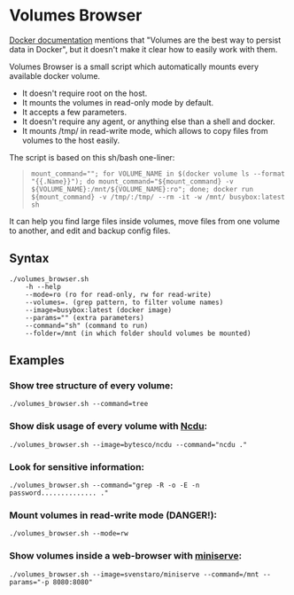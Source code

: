 # Volumes Browser

[Docker documentation](https://docs.docker.com/engine/storage/) mentions that "Volumes are the best way to persist data in Docker", but it doesn't make it clear how to easily work with them.

Volumes Browser is a small script which automatically mounts every available docker volume.

* It doesn't require root on the host.
* It mounts the volumes in read-only mode by default.
* It accepts a few parameters.
* It doesn't require any agent, or anything else than a shell and docker.
* It mounts /tmp/ in read-write mode, which allows to copy files from volumes to the host easily.

The script is based on this sh/bash one-liner:

> ```mount_command=""; for VOLUME_NAME in $(docker volume ls --format "{{.Name}}"); do mount_command="${mount_command} -v ${VOLUME_NAME}:/mnt/${VOLUME_NAME}:ro"; done; docker run ${mount_command} -v /tmp/:/tmp/ --rm -it -w /mnt/ busybox:latest sh```

It can help you find large files inside volumes, move files from one volume to another, and edit and backup config files.

## Syntax

```
./volumes_browser.sh
	-h --help
	--mode=ro (ro for read-only, rw for read-write)
	--volumes=. (grep pattern, to filter volume names)
	--image=busybox:latest (docker image)
	--params="" (extra parameters)
	--command="sh" (command to run)
	--folder=/mnt (in which folder should volumes be mounted)
```

## Examples

### Show tree structure of every volume:

`./volumes_browser.sh --command=tree`

### Show disk usage of every volume with [Ncdu](https://dev.yorhel.nl/ncdu):

`./volumes_browser.sh --image=bytesco/ncdu --command="ncdu ."`

### Look for sensitive information:

`./volumes_browser.sh --command="grep -R -o -E -n password.............. ."`

### Mount volumes in read-write mode (DANGER!):

`./volumes_browser.sh --mode=rw`

### Show volumes inside a web-browser with [miniserve](https://github.com/svenstaro/miniserve):

`./volumes_browser.sh --image=svenstaro/miniserve --command=/mnt --params="-p 8080:8080"`
